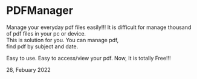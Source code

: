 # PDFManager

Manage your everyday pdf files easily!!!
It is difficult for manage thousand of pdf files in your pc or device.<br> This is solution for you. You can manage pdf,<br> find pdf by subject and date.

Easy to use.
Easy to access/view your pdf.
Now, It is totally Free!!!

26, Febuary 2022
